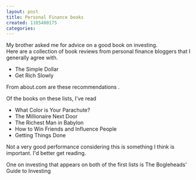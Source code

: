 ```yaml
---
layout: post
title: Personal Finance books
created: 1185400175
categories:
---
```

 My brother asked me for advice on a good book on investing.  
 Here are a collection of book reviews from personal finance bloggers that I generally agree with.  

*  The Simple Dollar 
*  Get Rich Slowly 

From about.com are these  recommendations . 
 
Of the books on these lists, I've read 

* What Color is Your Parachute?
* The Millionaire Next Door
* The Richest Man in Babylon
* How to Win Friends and Influence People
* Getting Things Done

  
Not a very good performance considering this is something I think is important.  I'd better get reading. 
 
One on investing that appears on both of the first lists is   The Bogleheads' Guide to Investing   
